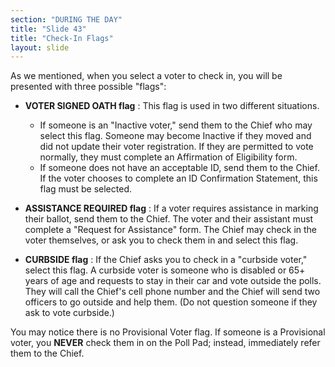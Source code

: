 ```yaml
---
section: "DURING THE DAY"
title: "Slide 43"
title: "Check-In Flags"
layout: slide
---
```


As we mentioned, when you select a voter to check in, you will be presented with three possible "flags":

- **VOTER SIGNED OATH flag** : This flag is used in two different situations.

    -  If someone is an "Inactive voter," send them to the Chief who may select this flag. Someone may become Inactive if they moved and did not update their voter registration. If they are permitted to vote normally, they must complete an Affirmation of Eligibility form.
    - If someone does not have an acceptable ID, send them to the Chief. If the voter chooses to complete an ID Confirmation Statement, this flag must be selected.

- **ASSISTANCE REQUIRED flag** : If a voter requires assistance in marking their ballot, send them to the Chief. The voter and their assistant must complete a "Request for Assistance" form. The Chief may check in the voter themselves, or ask you to check them in and select this flag.
- **CURBSIDE flag** : If the Chief asks you to check in a "curbside voter," select this flag. A curbside voter is someone who is disabled or 65+ years of age and requests to stay in their car and vote outside the polls. They will call the Chief's cell phone number and the Chief will send two officers to go outside and help them. (Do not question someone if they ask to vote curbside.)

You may notice there is no Provisional Voter flag. If someone is a Provisional voter, you **NEVER** check them in on the Poll Pad; instead, immediately refer them to the Chief.